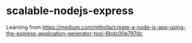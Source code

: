 # scalable-nodejs-express
Learning from https://medium.com/mtholla/create-a-node-js-app-using-the-express-application-generator-tool-6bdc00e797dc

